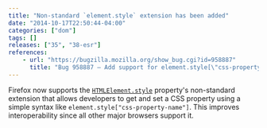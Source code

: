 ```yaml
---
title: "Non-standard `element.style` extension has been added"
date: "2014-10-17T22:50:44-04:00"
categories: ["dom"]
tags: []
releases: ["35", "38-esr"]
references:
    - url: "https://bugzilla.mozilla.org/show_bug.cgi?id=958887"
      title: "Bug 958887 – Add support for element.style[\"css-property-name\"] non-standard extension"
---
```

Firefox now supports the [`HTMLElement.style`](https://developer.mozilla.org/docs/Web/API/HTMLElement.style) property's non-standard extension that allows developers to get and set a CSS property using a simple syntax like `element.style["css-property-name"]`. This improves interoperability since all other major browsers support it.
